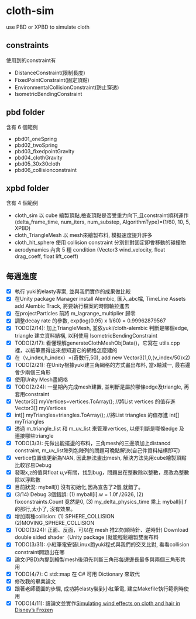 # cloth-sim
use PBD or XPBD to simulate cloth

## constraints
使用到的constraint有
* DistanceConstraint(限制長度)
* FixedPointConstraint(固定頂點)
* EnvironmentalCollisionConstraint(防止穿透)
* IsometricBendingConstraint
## pbd folder
含有 6 個範例
* pbd01_oneSpring
* pbd02_twoSpring
* pbd03_fixedpointGravity
* pbd04_clothGravity
* pbd05_30x30cloth
* pbd06_collisionconstraint

## xpbd folder
含有 4 個範例
* cloth_sim
以 cube 繪製頂點,檢查頂點是否受重力向下,且constraint順利運作 (delta_frame_time, num_iters, num_substep, AlgorithmType)=(1/60, 10, 5, XPBD)
* cloth_TriangleMesh
以 mesh來繪製布料, 模擬速度提升許多
* cloth_hit_sphere
使用 collision constraint 分別針對固定即會移動的碰撞物
* aerodynamics
內含 5 種 condition (Vector3 wind_velocity, float drag_coeff, float lift_coeff) 

## 每週進度
- [x] 執行 yuki的elasty專案, 並與我們實作的成果做比較
- [x] 在Unity package Manager install Alembic, 匯入.abc檔, TimeLine Assets add Alembic Track, 將要執行檔案的時間軸拉進去
- [x] 在projectParticles 前將 m_lagrange_multiplier 歸零
- [x] 調整decay rate 的參數, exp(log(0.95) x 1/60) = 0.99962879567
- [x] TODO(2/14): 加上TriangleMesh, 並依yuki/cloth-alembic 判斷是哪個edge, triangle 建立資料結構, 以利使用 IsometricBendingConstraint
- [x] TODO(2/17): 看懂理解generateClothMeshObjData()，它寫在 utils.cpp 裡，以紙筆畫得出來想知道它的網格怎麼建的
- [x] 在（v_index,h_index）=(奇數行,50), add new Vector3(1,0,(v_index/50)x2)
- [x] TODO(2/21): 在Unity根據yuki建三角網格的方式畫出布料, 當x軸減一, 最右邊會少兩個三角形
- [x] 使用Unity Mesh畫網格
- [x] TODO(2/24): 一星期內完成mesh建置, 並判斷是屬於哪條edge及triangle, 再套用constraint
- [x] Vector3[] myVertices=vertices.ToArray(); //將List<Vector3> vertices 的值存進 Vector3[] myVertices
- [x] int[] myTriangles=triangles.ToArray(); //將List<int> triangles 的值存進 int[] myTriangles
- [x] 透過 m_triangle_list 和 m_uv_list 來管理vertices, 以便判斷是哪條edge 及 連接哪些triangle
- [x] TODO(3/3): 先做出能擺盪的布料，三角mesh的三邊須加上distancd constraint, m_uv_list陣列包陣列的問題可晚點解決(自己件資料結構即可) 
- [x] vertice位置值更新為NAN, 因此無法畫出mesh, 解決方法先用cube繪製頂點比較容易Debug
- [x] 發現x,z的值與float u,v有關，找到bug，問題出在整數除以整數，應改為整數除以浮點數
- [x] 目前狀況: myball[i] 沒有初始化,因為宣告了2個,就錯了。
- [x] (3/14) Debug 3個錯誤: (1) myball[i].w = 1.0f /2626, (2) fixconstraints.Count 竟然是0, (3) my_delta_physics_time 乘上 myball[i].f 的那行,太小了, 沒有效果。
- [x] 增加兩種collision: (1) SPHERE_COLLISION (2)MOVING_SPHERE_COLLISION 
- [x] TODO(3/24): 正面、反面，可以在 mesh 推2次(順時針、逆時針) Download double sided shader（Unity package )就能輕鬆繪製雙面布料
- [x] TODO(3/31): 小紅筆電安裝Linux跑yuki程式與我們的交叉比對, 看看collision constraint問題出在哪
- [x] 論文(PBD)內提到繪製mesh後須先判斷三角形每邊邊長最多與兩個三角形共用
- [x] TODO(4/7): C std::map 在 C# 可用 Dictionary 來取代
- [x] 修改我的畢業論文
- [x] 跟著老師截圖的步驟, 成功將elasty裝到小紅筆電, 建立Makefile執行範例時使用
- [x] TODO(4/11): 讀論文並實作[Simulating wind effects on cloth and hair in Disney’s Frozen](https://media.disneyanimation.com/uploads/production/publication_asset/115/asset/cloth_hair_wind.pdf)
